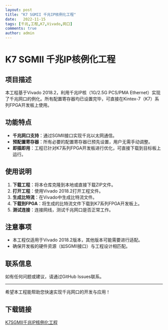 ```yaml
---
layout: post
title: "K7 SGMII 千兆IP核例化工程"
date:   2022-11-15
tags: [千兆,工程,K7,Vivado,网口]
comments: true
author: admin
---
```

# K7 SGMII 千兆IP核例化工程

## 项目描述

本工程基于Vivado 2018.2，利用千兆IP核（1G/2.5G PCS/PMA Ethernet）实现了千兆网口的例化。所有配置寄存器均已设置完毕，可直接在Kintex-7（K7）系列FPGA开发板上使用。

## 功能特点

- **千兆网口支持**：通过SGMII接口实现千兆以太网通信。
- **预配置寄存器**：所有必要的配置寄存器已预先设置，用户无需手动调整。
- **即插即用**：工程已针对K7系列FPGA开发板进行优化，可直接下载到目标板上运行。

## 使用说明

1. **下载工程**：将本仓库克隆到本地或直接下载ZIP文件。
2. **打开工程**：使用Vivado 2018.2打开工程文件。
3. **生成比特流**：在Vivado中生成比特流文件。
4. **下载到FPGA**：将生成的比特流文件下载到K7系列FPGA开发板上。
5. **测试连接**：连接网线，测试千兆网口是否正常工作。

## 注意事项

- 本工程仅适用于Vivado 2018.2版本，其他版本可能需要进行适配。
- 确保开发板的硬件资源（如SGMII接口）与工程设计相匹配。

## 联系信息

如有任何问题或建议，请通过GitHub Issues联系。

---

希望本工程能帮助您快速实现千兆网口的开发与应用！

## 下载链接

[K7SGMII千兆IP核例化工程](https://pan.quark.cn/s/21b0465756ed)